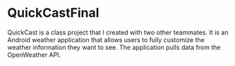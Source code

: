 # QuickCastFinal
QuickCast is a class project that I created with two other teammates. It is an Android weather application that allows users to fully customize the weather information they want to see. The application pulls data from the OpenWeather API.
